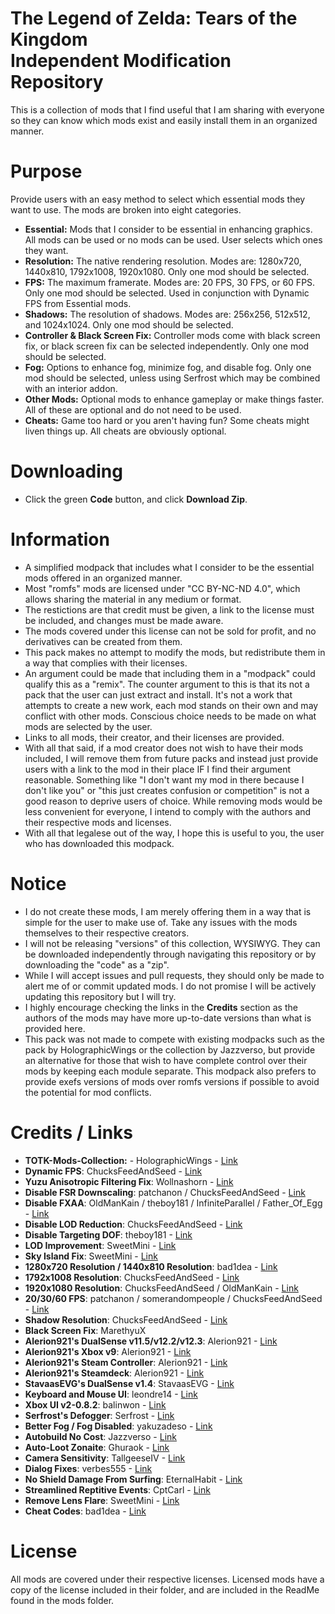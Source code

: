 # The Legend of Zelda: Tears of the Kingdom <br> Independent Modification Repository
This is a collection of mods that I find useful that I am sharing with everyone so they can know which mods exist and easily install them in an organized manner.

# Purpose
Provide users with an easy method to select which essential mods they want to use. The mods are broken into eight categories.  
- **Essential:** Mods that I consider to be essential in enhancing graphics. All mods can be used or no mods can be used. User selects which ones they want.
- **Resolution:** The native rendering resolution. Modes are: 1280x720, 1440x810, 1792x1008, 1920x1080. Only one mod should be selected.  
- **FPS:** The maximum framerate. Modes are: 20 FPS, 30 FPS, or 60 FPS. Only one mod should be selected. Used in conjunction with Dynamic FPS from Essential mods.  
- **Shadows:** The resolution of shadows. Modes are: 256x256, 512x512, and 1024x1024. Only one mod should be selected.  
- **Controller & Black Screen Fix:** Controller mods come with black screen fix, or black screen fix can be selected independently. Only one mod should be selected.  
- **Fog:** Options to enhance fog, minimize fog, and disable fog. Only one mod should be selected, unless using Serfrost which may be combined with an interior addon.  
- **Other Mods:** Optional mods to enhance gameplay or make things faster. All of these are optional and do not need to be used.  
- **Cheats:** Game too hard or you aren't having fun? Some cheats might liven things up. All cheats are obviously optional.  

# Downloading
- Click the green **Code** button, and click **Download Zip**.

# Information
- A simplified modpack that includes what I consider to be the essential mods offered in an organized manner.
- Most "romfs" mods are licensed under "CC BY-NC-ND 4.0", which allows sharing the material in any medium or format. 
- The restictions are that credit must be given, a link to the license must be included, and changes must be made aware. 
- The mods covered under this license can not be sold for profit, and no derivatives can be created from them. 
- This pack makes no attempt to modify the mods, but redistribute them in a way that complies with their licenses.
- An argument could be made that including them in a "modpack" could qualify this as a "remix". The counter argument to this is that its not a pack that the user can just extract and install. It's not a work that attempts to create a new work, each mod stands on their own and may conflict with other mods. Conscious choice needs to be made on what mods are selected by the user.
- Links to all mods, their creator, and their licenses are provided.
- With all that said, if a mod creator does not wish to have their mods included, I will remove them from future packs and instead just provide users with a link to the mod in their place IF I find their argument reasonable. Something like "I don't want my mod in there because I don't like you" or "this just creates confusion or competition" is not a good reason to deprive users of choice. While removing mods would be less convenient for everyone, I intend to comply with the authors and their respective mods and licenses.
- With all that legalese out of the way, I hope this is useful to you, the user who has downloaded this modpack.

# Notice
- I do not create these mods, I am merely offering them in a way that is simple for the user to make use of. Take any issues with the mods themselves to their respective creators.
- I will not be releasing "versions" of this collection, WYSIWYG. They can be downloaded independently through navigating this repository or by downloading the "code" as a "zip".
- While I will accept issues and pull requests, they should only be made to alert me of or commit updated mods. I do not promise I will be actively updating this repository but I will try.
- I highly encourage checking the links in the **Credits** section as the authors of the mods may have more up-to-date versions than what is provided here.
- This pack was not made to compete with existing modpacks such as the pack by HolographicWings or the collection by Jazzverso, but provide an alternative for those that wish to have complete control over their mods by keeping each module separate. This modpack also prefers to provide exefs versions of mods over romfs versions if possible to avoid the potential for mod conflicts.

# Credits / Links
- **TOTK-Mods-Collection:** - HolographicWings - [Link](https://github.com/HolographicWings/TOTK-Mods-collection)
- **Dynamic FPS**: ChucksFeedAndSeed - [Link](https://www.reddit.com/user/ChucksFeedAndSeed/comments/140nyft/totk_dynamic_fps_v152_release_stutter/)  
- **Yuzu Anisotropic Filtering Fix**: Wollnashorn - [Link](https://github.com/Wollnashorn/switch-mods/tree/master/0100F2C0115B6000/)  
- **Disable FSR Downscaling**: patchanon / ChucksFeedAndSeed - [Link](https://www.reddit.com/user/ChucksFeedAndSeed/comments/13sofgg/totk_v112_visual_patches_chuckpatch_fsr_disable/)  
- **Disable FXAA**: OldManKain / theboy181 / InfiniteParallel / Father_Of_Egg - [Link](https://www.reddit.com/r/128bitbay/comments/149h87n/totk_disable_fxaa_exefs_patch_method_110_through/)  
- **Disable LOD Reduction**: ChucksFeedAndSeed - [Link](https://www.reddit.com/user/ChucksFeedAndSeed/comments/13sofgg/totk_v112_visual_patches_chuckpatch_fsr_disable/)  
- **Disable Targeting DOF**: theboy181 - [Link](https://github.com/theboy181/switch-ptchtxt-mods)  
- **LOD Improvement**: SweetMini - [Link](https://github.com/HolographicWings/TOTK-Mods-collection)  
- **Sky Island Fix**: SweetMini - [Link](https://github.com/HolographicWings/TOTK-Mods-collection)  
- **1280x720 Resolution / 1440x810 Resolution**: bad1dea - [Link](https://github.com/bad1dea/NXCheats/tree/main/The%20Legend%20of%20Zelda%20Tears%20of%20the%20Kingdom)  
- **1792x1008 Resolution**: ChucksFeedAndSeed - [Link](https://www.reddit.com/user/ChucksFeedAndSeed/comments/13sofgg/totk_v112_visual_patches_chuckpatch_fsr_disable/)  
- **1920x1080 Resolution**: ChucksFeedAndSeed / OldManKain - [Link](https://www.reddit.com/user/ChucksFeedAndSeed/comments/13sofgg/totk_v112_visual_patches_chuckpatch_fsr_disable/)  
- **20/30/60 FPS**: patchanon / somerandompeople / ChucksFeedAndSeed - [Link](https://gbatemp.net/download/loz-tears-of-the-kingdom-dynamic-fps-static-fps-and-visual-fixes-patch-collection.37996/)  
- **Shadow Resolution**: ChucksFeedAndSeed - [Link](https://www.reddit.com/user/ChucksFeedAndSeed/comments/13sofgg/totk_v112_visual_patches_chuckpatch_fsr_disable/)  
- **Black Screen Fix**: MarethyuX  
- **Alerion921's DualSense v11.5/v12.2/v12.3**: Alerion921 - [Link](https://gamebanana.com/mods/443201)  
- **Alerion921's Xbox v9**: Alerion921 - [Link](https://gamebanana.com/mods/443354)  
- **Alerion921's Steam Controller**: Alerion921 - [Link](https://gamebanana.com/mods/448437)  
- **Alerion921's Steamdeck**: Alerion921 - [Link](https://gamebanana.com/mods/447721)  
- **StavaasEVG's DualSense v1.4**: StavaasEVG - [Link](https://gamebanana.com/mods/445517)  
- **Keyboard and Mouse UI**: leondre14 - [Link](https://gamebanana.com/mods/449427)  
- **Xbox UI v2-0.8.2**: balinwon - [Link](https://gamebanana.com/mods/443336)  
- **Serfrost's Defogger**: Serfrost - [Link](https://gamebanana.com/mods/446995)  
- **Better Fog / Fog Disabled**: yakuzadeso - [Link](https://gamebanana.com/mods/447492)  
- **Autobuild No Cost**: Jazzverso - [Link](https://gamebanana.com/mods/449749)  
- **Auto-Loot Zonaite**: Ghuraok - [Link](https://gamebanana.com/mods/445703)  
- **Camera Sensitivity**: TallgeeseIV - [Link](https://gamebanana.com/mods/443927)  
- **Dialog Fixes**: verbes555 - [Link](https://gamebanana.com/mods/445178)  
- **No Shield Damage From Surfing**: EternalHabit - [Link](https://gamebanana.com/mods/445577)  
- **Streamlined Reptitive Events**: CptCarl - [Link](https://gamebanana.com/mods/446768)  
- **Remove Lens Flare**: SweetMini - [Link](https://github.com/HolographicWings/TOTK-Mods-collection)  
- **Cheat Codes**: bad1dea - [Link](https://github.com/bad1dea/NXCheats/tree/main/The%20Legend%20of%20Zelda%20Tears%20of%20the%20Kingdom)  

# License
All mods are covered under their respective licenses. Licensed mods have a copy of the license included in their folder, and are included in the ReadMe found in the mods folder.
